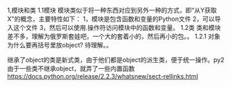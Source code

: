1,模块和类
1.1模块
模块类似于将一种东西对应到另外一种的方式，即“从Y获取X"的概念，主要特性如下：
1，模块是包含函数和变量的Python文件
2，可以导入这个文件
3，然后可以使用.操作符访问模块中的函数和变量。
1.2类
类和模块差不多，理解为俄罗斯套娃吧，一个大的套着小的，然后再小的包。。
1.2.1 对象
为什么要再括号里放object? 待理解。。

继承了object的类是新式类，由于他们都是object的派生类，便于统一操作。py2由于一些类不继承object，就弄了一些内置函数
https://docs.python.org/release/2.2.3/whatsnew/sect-rellinks.html